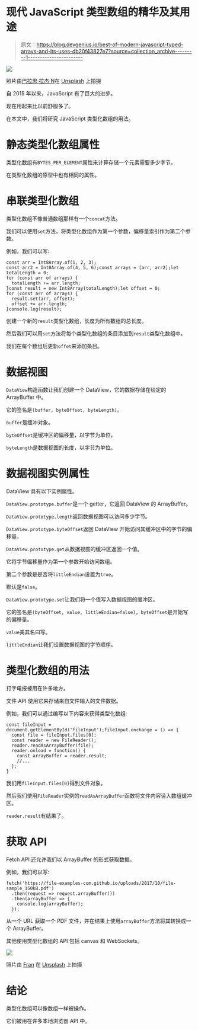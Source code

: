 # 现代 JavaScript 类型数组的精华及其用途

> 原文：<https://blog.devgenius.io/best-of-modern-javascript-typed-arrays-and-its-uses-db20f43827e7?source=collection_archive---------1----------------------->

![](img/120984022079191ea416a897a9f4af25.png)

照片由[巴拉思·拉杰·N](https://unsplash.com/@bharathrajn89?utm_source=medium&utm_medium=referral)在 [Unsplash](https://unsplash.com?utm_source=medium&utm_medium=referral) 上拍摄

自 2015 年以来，JavaScript 有了巨大的进步。

现在用起来比以前舒服多了。

在本文中，我们将研究 JavaScript 类型化数组的用法。

# 静态类型化数组属性

类型化数组有`BYTES_PER_ELEMENT`属性来计算存储一个元素需要多少字节。

在类型化数组的原型中也有相同的属性。

# 串联类型化数组

类型化数组不像普通数组那样有一个`concat`方法。

我们可以使用`set`方法，将类型化数组作为第一个参数，偏移量索引作为第二个参数。

例如，我们可以写:

```
const arr = Int8Array.of(1, 2, 3);
const arr2 = Int8Array.of(4, 5, 6);const arrays = [arr, arr2];let totalLength = 0;
for (const arr of arrays) {
  totalLength += arr.length;
}const result = new Int8Array(totalLength);let offset = 0;
for (const arr of arrays) {
  result.set(arr, offset);
  offset += arr.length;
}console.log(result);
```

创建一个新的`result`类型化数组，长度为所有数组的总长度。

然后我们可以用`set`方法将每个类型化数组的条目添加到`result`类型化数组中。

我们在每个数组后更新`offet`来添加条目。

# 数据视图

`DataView`构造函数让我们创建一个 DataView，它的数据存储在给定的 ArrayBuffer 中。

它的签名是`(buffer, byteOffset, byteLength)`。

`buffer`是缓冲对象。

`byteOffset`是缓冲区的偏移量，以字节为单位，

`byteLength`是数据视图的长度，以字节为单位。

# 数据视图实例属性

DataView 具有以下实例属性。

`DataView.prototype.buffer`是一个 getter，它返回 DataView 的 ArrayBuffer。

`DataView.prototype.length`返回数据视图可以访问多少字节。

`DataView.prototype.byteOffset`返回 DataView 开始访问其缓冲区中的字节的偏移量。

`DataView.prototype.get`从数据视图的缓冲区返回一个值。

它将字节偏移量作为第一个参数开始访问数组。

第二个参数是是否将`littleEndian`设置为`true`。

默认是`false`。

`DataView.prototype.set`让我们将一个值写入数据视图的缓冲区。

它的签名是`(byteOffset, value, littleEndian=false)`，`byteOffset`是开始写的偏移量。

`value`美其名曰写。

`littleEndian`让我们设置数据视图的字节顺序。

# 类型化数组的用法

打字电报被用在许多地方。

文件 API 使用它来存储来自文件输入的文件数据。

例如，我们可以通过编写以下内容来获得类型化数组:

```
const fileInput = document.getElementById('fileInput');fileInput.onchange = () => {
  const file = fileInput.files[0];
  const reader = new FileReader();
  reader.readAsArrayBuffer(file);
  reader.onload = function() {
    const arrayBuffer = reader.result;    
    //...
  };
}
```

我们用`fileInput.files[0]`得到文件对象。

然后我们使用`FileReader`实例的`readAsArrayBuffer`函数将文件内容读入数组缓冲区。

`reader.result`有结果了。

# 获取 API

Fetch API 还允许我们以 ArrayBuffer 的形式获取数据。

例如，我们可以写:

```
fetch('https://file-examples-com.github.io/uploads/2017/10/file-sample_150kB.pdf')
  .then(request => request.arrayBuffer())
  .then(arrayBuffer => {
    console.log(arrayBuffer);
  });
```

从一个 URL 获取一个 PDF 文件，并在结果上使用`arrayBuffer`方法将其转换成一个 ArrayBuffer。

其他使用类型化数组的 API 包括 canvas 和 WebSockets。

![](img/559cbdb92ec2b07567b89cbe54b7fc50.png)

照片由 [Fran](https://unsplash.com/@francistogram?utm_source=medium&utm_medium=referral) 在 [Unsplash](https://unsplash.com?utm_source=medium&utm_medium=referral) 上拍摄

# 结论

类型化数组可以像数组一样被操作。

它们被用在许多本地浏览器 API 中。